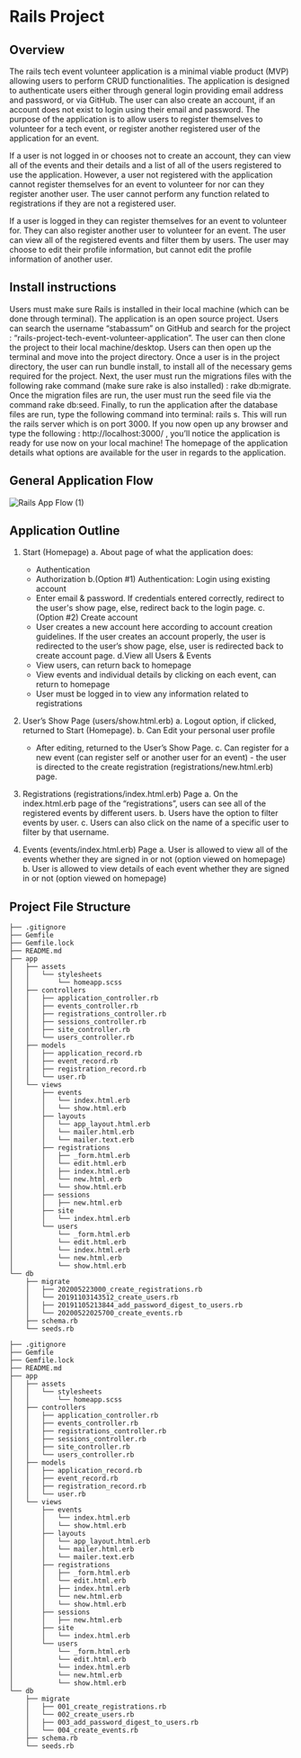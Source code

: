 
# Rails Project

## Overview

The rails tech event volunteer application is a minimal viable product (MVP) allowing users to perform CRUD functionalities. The application is designed to authenticate users either through general login providing email address and password, or via GitHub. The user can also create an account, if an account does not exist to login using their email and password. The purpose of the application is to allow users to register themselves to volunteer for a tech event, or register another registered user of the application for an event.

If a user is not logged in or chooses not to create an account, they can view all of the events and their details and a list of all of the users registered to use the application. However, a user not registered with the application cannot register themselves for an event to volunteer for nor can they register another user. The user cannot perform any function related to registrations if they are not a registered user.

If a user is logged in they can register themselves for an event to volunteer for. They can also register another user to volunteer for an event. The user can view all of the registered events and filter them by users. The user may choose to edit their profile information, but cannot edit the profile information of another user.

## Install instructions

Users must make sure Rails is installed in their local machine (which can be done through terminal). The application is an open source project. Users can search the username “stabassum” on GitHub and search for the project : “rails-project-tech-event-volunteer-application”. The user can then clone the project to their local machine/desktop. Users can then open up the terminal and move into the project directory. Once a user is in the project directory, the user can run bundle install, to install all of the necessary gems required for the project. Next, the user must run the migrations files with the following rake command (make sure rake is also installed) : rake db:migrate. Once the migration files are run, the user must run the seed file via the command rake db:seed. Finally, to run the application after the database files are run, type the following command into terminal: rails s. This will run the rails server which is on port 3000. If you now open up any browser and type the following : http://localhost:3000/  , you’ll notice the application is ready for use now on your local machine! The homepage of the application details what options are available for the user in regards to the application.

## General Application Flow

![Rails App Flow (1)](https://user-images.githubusercontent.com/20411568/83109958-4dd8a580-a090-11ea-8953-feb6e445b33f.jpg)

## Application Outline

1. Start (Homepage)
   a. About page of what the application does:
      - Authentication
      - Authorization
   b.(Option #1) Authentication: Login using existing account
      - Enter email & password. If credentials entered correctly, redirect to the user's show page, else, redirect back to the login page.
   c. (Option #2) Create account
      - User creates a new account here according to account creation guidelines. If the user creates an account properly, the user is redirected to the user’s show page, else, user is redirected back to create account page.
   d.View all Users & Events
      - View users, can return back to homepage
      - View events and individual details by clicking on each event, can return to homepage
      - User must be logged in to view any information related to registrations

  2. User’s Show Page (users/show.html.erb)
   a. Logout option, if clicked, returned to Start (Homepage).
   b. Can Edit your personal user profile
      - After editing, returned to the User’s Show Page. 
   c. Can register for a new event (can register self or another user for an event) - the user is directed to the create registration (registrations/new.html.erb) page.

  3. Registrations (registrations/index.html.erb) Page
    a. On the index.html.erb page of the “registrations”, users can see all of the registered events by different users. 
    b. Users have the option to filter events by user.
    c. Users can also click on the name of a specific user to filter by that username.

  4. Events (events/index.html.erb) Page
    a. User is allowed to view all of the events whether they are signed in or not (option viewed on homepage)
    b. User is allowed to view details of each event whether they are signed in or not (option viewed on homepage)

## Project File Structure
```
├── .gitignore
├── Gemfile
├── Gemfile.lock
├── README.md
├── app
│   ├── assets
│   │   └── stylesheets
│   │       └── homeapp.scss
│   ├── controllers
│   │   ├── application_controller.rb
│   │   ├── events_controller.rb
│   │   ├── registrations_controller.rb
│   │   ├── sessions_controller.rb
│   │   ├── site_controller.rb
│   │   └── users_controller.rb
│   ├── models
│   │   ├── application_record.rb
│   │   ├── event_record.rb
│   │   ├── registration_record.rb
│   │   └── user.rb
│   └── views
│       ├── events
│       │   └── index.html.erb
│       │   └── show.html.erb
│       ├── layouts
│       │   └── app_layout.html.erb
│       │   └── mailer.html.erb
│       │   └── mailer.text.erb
│       ├── registrations
│       │   ├── _form.html.erb
│       │   └── edit.html.erb
│       │   ├── index.html.erb
│       │   └── new.html.erb
│       │   └── show.html.erb
│       ├── sessions
│       │   ├── new.html.erb
│       ├── site
│       │   └── index.html.erb
│       └── users
│           └── _form.html.erb
│           └── edit.html.erb
│           └── index.html.erb
│           └── new.html.erb
│           └── show.html.erb
└── db
    ├── migrate
    │   ├── 202005223000_create_registrations.rb
    │   └── 20191103143512_create_users.rb
    │   ├── 20191105213844_add_password_digest_to_users.rb
    │   └── 20200522025700_create_events.rb
    ├── schema.rb
    └── seeds.rb
```

```
├── .gitignore
├── Gemfile
├── Gemfile.lock
├── README.md
├── app
│   ├── assets
│   │   └── stylesheets
│   │       └── homeapp.scss
│   ├── controllers
│   │   ├── application_controller.rb
│   │   ├── events_controller.rb
│   │   ├── registrations_controller.rb
│   │   ├── sessions_controller.rb
│   │   ├── site_controller.rb
│   │   └── users_controller.rb
│   ├── models
│   │   ├── application_record.rb
│   │   ├── event_record.rb
│   │   ├── registration_record.rb
│   │   └── user.rb
│   └── views
│       ├── events
│       │   └── index.html.erb
│       │   └── show.html.erb
│       ├── layouts
│       │   └── app_layout.html.erb
│       │   └── mailer.html.erb
│       │   └── mailer.text.erb
│       ├── registrations
│       │   ├── _form.html.erb
│       │   └── edit.html.erb
│       │   ├── index.html.erb
│       │   └── new.html.erb
│       │   └── show.html.erb
│       ├── sessions
│       │   ├── new.html.erb
│       ├── site
│       │   └── index.html.erb
│       └── users
│           └── _form.html.erb
│           └── edit.html.erb
│           └── index.html.erb
│           └── new.html.erb
│           └── show.html.erb
└── db
    ├── migrate
    │   ├── 001_create_registrations.rb
    │   └── 002_create_users.rb
    │   ├── 003_add_password_digest_to_users.rb
    │   └── 004_create_events.rb
    ├── schema.rb
    └── seeds.rb
```
